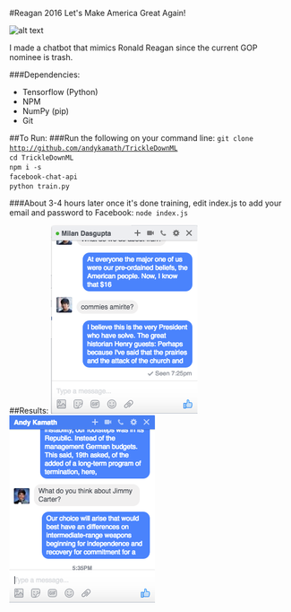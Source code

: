 #Reagan 2016 Let's Make America Great Again!

![alt text](http://www.oldpoliticals.com/ItemImages/000014/18692_lg.jpeg "Ronald Reagan 2016")

I made a chatbot that mimics Ronald Reagan since the current GOP nominee is trash.

###Dependencies:
* Tensorflow (Python)
* NPM
* NumPy (pip)
* Git

##To Run:
###Run the following on your command line:
<code>git clone http://github.com/andykamath/TrickleDownML</code><br>
<code>cd TrickleDownML</code><br>
<code>npm i -s facebook-chat-api</code><br>
<code>python train.py</code><br>

###About 3-4 hours later once it's done training, edit index.js to add your email and password to Facebook:
<code>node index.js</code>

##Results:
![Alt text](/test1.png "")
![Alt text](/test2.png "")
